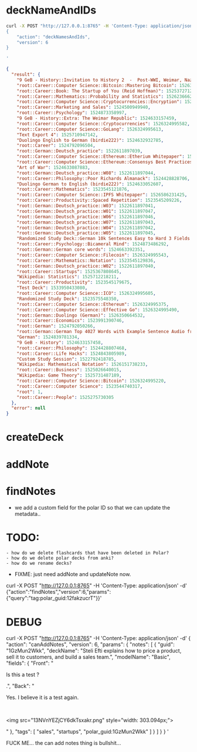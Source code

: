 
# deckNameAndIDs

```bash
curl -X POST "http://127.0.0.1:8765" -H 'Content-Type: application/json' -d'
{
    "action": "deckNamesAndIds",
    "version": 6
}

'
```

```json
{
  "result": {
    "9 GeB - History::Invitation to History 2  -  Post-WWI, Weimar, Nazis, WWII": 1524633157461,
    "root::Career::Computer Science::Bitcoin::Mastering Bitcoin": 1526324995243,
    "root::Career::Book: The Startup of You (Reid Hoffman)": 1525372712326,
    "root::Career::Mathematics::Probability and Statistics": 1526236662859,
    "root::Career::Computer Science::Cryptocurrencies::Encryption": 1526324995589,
    "root::Career::Marketing and Sales": 1524500949940,
    "root::Career::Psychology": 1524873358997,
    "9 GeB - History::Extra: The Weimar Republic": 1524633157459,
    "root::Career::Computer Science::Cryptocurrencies": 1526324995582,
    "root::Career::Computer Science::GoLang": 1526324995613,
    "Text Export 4": 1525710947142,
    "Duolingo English to German (birdie222)": 1524632932785,
    "root::Career": 1524792096504,
    "root::German::Deutsch_practice": 1522611897039,
    "root::Career::Computer Science::Ethereum::Etherium Whitepaper": 1526324995382,
    "root::Career::Computer Science::Ethereum::Consensys Best Practices": 1526613749665,
    "Art of War": 1524633087883,
    "root::German::Deutsch_practice::W08": 1522611897044,
    "root::Career::Philosophy::Poor Richards Almanack": 1524428828706,
    "Duolingo German to English (birdie222)": 1524633052607,
    "root::Career::Mathematics": 1523545121876,
    "root::Career::Computer Science::IPFS Whitepaper": 1526586231425,
    "root::Career::Productivity::Spaced Repetition": 1523545209226,
    "root::German::Deutsch_practice::W03": 1522611897041,
    "root::German::Deutsch_practice::W01": 1522611897047,
    "root::German::Deutsch_practice::W06": 1522611897046,
    "root::German::Deutsch_practice::W07": 1522611897043,
    "root::German::Deutsch_practice::W04": 1522611897042,
    "root::German::Deutsch_practice::W05": 1522611897045,
    "Randomized Study Deck::German 10k Sentences Easy to Hard 3 Fields [1/2]": 1524985091321,
    "root::Career::Psychology::Bicameral Mind": 1524873486292,
    "root::German::German core words": 1524663392351,
    "root::Career::Computer Science::Filecoin": 1526324995543,
    "root::Career::Mathematics::Notation": 1523545129836,
    "root::German::Deutsch_practice::W02": 1522611897040,
    "root::Career::Startups": 1525367808645,
    "Wikipedia: Statistics": 1525712218211,
    "root::Career::Productivity": 1523545179675,
    "Test Deck": 1533950433080,
    "root::Career::Computer Science::ICO": 1526324995605,
    "Randomized Study Deck": 1523575548350,
    "root::Career::Computer Science::Ethereum": 1526324995375,
    "root::Career::Computer Science::Effective Go": 1526324995490,
    "root::German::Duolingo (German)": 1526350664532,
    "root::Career::Economics": 1523991390746,
    "root::German": 1524792050266,
    "root::German::German Top 4027 Words with Example Sentence Audio from Natives": 1525644109653,
    "German": 1524839781334,
    "9 GeB - History": 1524633157458,
    "root::Career::Philosophy": 1524428807468,
    "root::Career::Life Hacks": 1524843805989,
    "Custom Study Session": 1522792418785,
    "Wikipedia: Mathematical Notation": 1526151738233,
    "root::Career::Business": 1525026640015,
    "Wikipedia: Game Theory": 1525731487189,
    "root::Career::Computer Science::Bitcoin": 1526324995220,
    "root::Career::Computer Science": 1523544740317,
    "root": 1,
    "root::Career::People": 1525275730305
  },
  "error": null
}

```

# createDeck

# addNote

# findNotes

- we add a custom field for the polar ID so that we can update the metadata.. 


# TODO: 

    - how do we delete flashcards that have been deleted in Polar?
    - how do we delete polar decks from anki?
    - how do we rename decks? 

- FIXME: just need addNote and updateNote now.



curl -X POST "http://127.0.0.1:8765" -H 'Content-Type: application/json' -d'
{"action":"findNotes","version":6,"params":{"query":"tag:polar_guid:12fakzucrT"}}'

# DEBUG 


curl -X POST "http://127.0.0.1:8765" -H 'Content-Type: application/json' -d'
{
  "action": "canAddNotes",
  "version": 6,
  "params": {
    "notes": [
      {
        "guid": "1GzMun2Wkk",
        "deckName": "Steli Efti explains how to price a product, sell it to customers, and build a sales team.",
        "modelName": "Basic",
        "fields": {
          "Front": "<p>Is this a test ?&nbsp;&nbsp;&nbsp;&nbsp;</p>.",
          "Back": "<p>Yes. I believe it is a test again.</p><p><br></p><p><img src=\"13NVnYEZjCY6dkTsxakr.png\" style=\"width: 303.094px;\"><br></p>"
        },
        "tags": [
          "sales",
          "startups",
          "polar_guid:1GzMun2Wkk"
        ]
      }
    ]
  }
}
'


FUCK ME... the can add notes thing is bullshit... 
